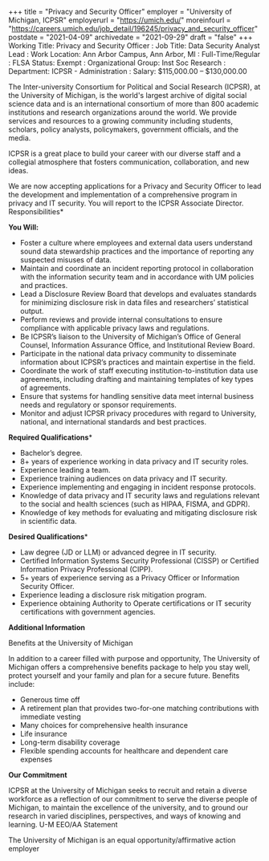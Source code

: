 +++
title = "Privacy and Security Officer"
employer = "University of Michigan, ICPSR"
employerurl = "https://umich.edu/"
moreinfourl = "https://careers.umich.edu/job_detail/196245/privacy_and_security_officer"
postdate = "2021-04-09"
archivedate = "2021-09-29"
draft = "false"
+++
Working Title: Privacy and Security Officer
: Job Title: Data Security Analyst Lead
: Work Location: Ann Arbor Campus, Ann Arbor, MI
: Full-Time/Regular
: FLSA Status: Exempt
: Organizational Group: Inst Soc Research
: Department: ICPSR - Administration
: Salary: $115,000.00 – $130,000.00 

The Inter-university Consortium for Political and Social Research (ICPSR), at the University of Michigan, is the world's largest archive of digital social science data and is an international consortium of more than 800 academic institutions and research organizations around the world. We provide services and resources to a growing community including students, scholars, policy analysts, policymakers, government officials, and the media.

ICPSR is a great place to build your career with our diverse staff and a collegial atmosphere that fosters communication, collaboration, and new ideas.

We are now accepting applications for a Privacy and Security Officer to lead the development and implementation of a comprehensive program in privacy and IT security. You will report to the ICPSR Associate Director.
Responsibilities*

**You Will:**

- Foster a culture where employees and external data users understand sound data stewardship practices and the importance of reporting any suspected misuses of data.
- Maintain and coordinate an incident reporting protocol in collaboration with the information security team and in accordance with UM policies and practices.
- Lead a Disclosure Review Board that develops and evaluates standards for minimizing disclosure risk in data files and researchers’ statistical output.
- Perform reviews and provide internal consultations to ensure compliance with applicable privacy laws and regulations.
- Be ICPSR’s liaison to the University of Michigan’s Office of General Counsel, Information Assurance Office, and Institutional Review Board.
- Participate in the national data privacy community to disseminate information about ICPSR’s practices and maintain expertise in the field.
- Coordinate the work of staff executing institution-to-institution data use agreements, including drafting and maintaining templates of key types of agreements.
- Ensure that systems for handling sensitive data meet internal business needs and regulatory or sponsor requirements.
- Monitor and adjust ICPSR privacy procedures with regard to University, national, and international standards and best practices.

**Required Qualifications***

- Bachelor’s degree.
- 8+ years of experience working in data privacy and IT security roles.
- Experience leading a team.
- Experience training audiences on data privacy and IT security.
- Experience implementing and engaging in incident response protocols.
- Knowledge of data privacy and IT security laws and regulations relevant to the social and health sciences (such as HIPAA, FISMA, and GDPR).
- Knowledge of key methods for evaluating and mitigating disclosure risk in scientific data.

**Desired Qualifications***

- Law degree (JD or LLM) or advanced degree in IT security.
- Certified Information Systems Security Professional (CISSP) or Certified Information Privacy Professional (CIPP).
- 5+ years of experience serving as a Privacy Officer or Information Security Officer.
- Experience leading a disclosure risk mitigation program.
- Experience obtaining Authority to Operate certifications or IT security certifications with government agencies.

**Additional Information**

Benefits at the University of Michigan

In addition to a career filled with purpose and opportunity, The University of Michigan offers a comprehensive benefits package to help you stay well, protect yourself and your family and plan for a secure future. Benefits include:

- Generous time off
- A retirement plan that provides two-for-one matching contributions with immediate vesting
- Many choices for comprehensive health insurance
- Life insurance
- Long-term disability coverage
- Flexible spending accounts for healthcare and dependent care expenses

**Our Commitment**

ICPSR at the University of Michigan seeks to recruit and retain a diverse workforce as a reflection of our commitment to serve the diverse people of Michigan, to maintain the excellence of the university, and to ground our research in varied disciplines, perspectives, and ways of knowing and learning.
U-M EEO/AA Statement

The University of Michigan is an equal opportunity/affirmative action employer
